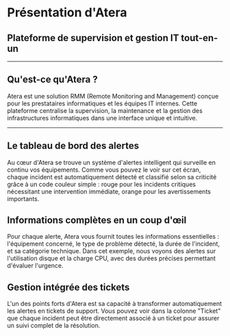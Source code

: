# Présentation d'Atera
## Plateforme de supervision et gestion IT tout-en-un

---

## Qu'est-ce qu'Atera ?

Atera est une solution RMM (Remote Monitoring and Management) conçue pour 
les prestataires informatiques et les équipes IT internes. Cette plateforme 
centralise la supervision, la maintenance et la gestion des infrastructures 
informatiques dans une interface unique et intuitive.

---

## Le tableau de bord des alertes

Au cœur d'Atera se trouve un système d'alertes intelligent qui surveille 
en continu vos équipements. Comme vous pouvez le voir sur cet écran, chaque 
incident est automatiquement détecté et classifié selon sa criticité grâce 
à un code couleur simple : rouge pour les incidents critiques nécessitant 
une intervention immédiate, orange pour les avertissements importants.

## Informations complètes en un coup d'œil

Pour chaque alerte, Atera vous fournit toutes les informations essentielles : 
l'équipement concerné, le type de problème détecté, la durée de l'incident, 
et sa catégorie technique. Dans cet exemple, nous voyons des alertes sur 
l'utilisation disque et la charge CPU, avec des durées précises permettant 
d'évaluer l'urgence.

## Gestion intégrée des tickets

L'un des points forts d'Atera est sa capacité à transformer automatiquement 
les alertes en tickets de support. Vous pouvez voir dans la colonne "Ticket" 
que chaque incident peut être directement associé à un ticket pour assurer 
un suivi complet de la résolution.
